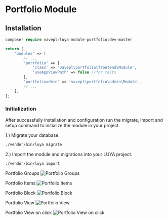 # Portfolio Module

 
## Installation

```php
composer require vavepl/luya-module-portfolio:dev-master 
```
```php
return [
    'modules' => [
        // ...
        'portfolio' => [
            'class' => 'vavepl\portfolio\frontend\Module',
            'useAppViewPath' => false //for tests
        ],
        'portfolioadmin' => 'vavepl\portfolio\admin\Module',
        // ...
    ],
];
```

### Initialization 


After successfully installation and configuration run the migrate, import and setup command to initialize the module in your project.

1.) Migrate your database.

```sh
./vendor/bin/luya migrate

```

2.) Import the module and migrations into your LUYA project.

```sh
./vendor/bin/luya import
```

Portfolio Groups
![Portfolio Groups](http://luya.vave.pl/images/1.png "Portfolio Groups")

Portfolio Items
![Portfolio Items](http://luya.vave.pl/images/2.png "Portfolio Items")

Portfolio Block
![Portfolio Block](http://luya.vave.pl/images/3.png "Portfolio Block")

Portfolio View
![Portfolio View](http://luya.vave.pl/images/4.png "Portfolio View")

Portfolio View on click
![Portfolio View on click](http://luya.vave.pl/images/5.png "Portfolio View on click")
